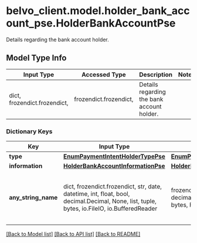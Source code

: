 # belvo_client.model.holder_bank_account_pse.HolderBankAccountPse

Details regarding the bank account holder.

## Model Type Info
Input Type | Accessed Type | Description | Notes
------------ | ------------- | ------------- | -------------
dict, frozendict.frozendict,  | frozendict.frozendict,  | Details regarding the bank account holder. | 

### Dictionary Keys
Key | Input Type | Accessed Type | Description | Notes
------------ | ------------- | ------------- | ------------- | -------------
**type** | [**EnumPaymentIntentHolderTypePse**](EnumPaymentIntentHolderTypePse.md) | [**EnumPaymentIntentHolderTypePse**](EnumPaymentIntentHolderTypePse.md) |  | [optional] 
**information** | [**HolderBankAccountInformationPse**](HolderBankAccountInformationPse.md) | [**HolderBankAccountInformationPse**](HolderBankAccountInformationPse.md) |  | [optional] 
**any_string_name** | dict, frozendict.frozendict, str, date, datetime, int, float, bool, decimal.Decimal, None, list, tuple, bytes, io.FileIO, io.BufferedReader | frozendict.frozendict, str, BoolClass, decimal.Decimal, NoneClass, tuple, bytes, FileIO | any string name can be used but the value must be the correct type | [optional]

[[Back to Model list]](../../README.md#documentation-for-models) [[Back to API list]](../../README.md#documentation-for-api-endpoints) [[Back to README]](../../README.md)

